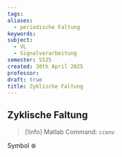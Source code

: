 ```yaml
---
tags: 
aliases:
  - periodische Faltung
keywords: 
subject:
  - VL
  - Signalverarbeitung
semester: SS25
created: 30th April 2025
professor: 
draft: true
title: Zyklische Faltung
---
```



## Zyklische Faltung

> [!info] Matlab Command: `cconv`

Symbol $\circledast$

